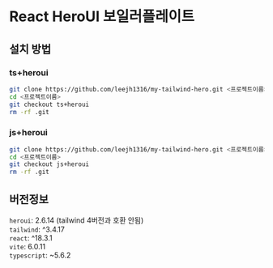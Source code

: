 # React HeroUI 보일러플레이트

## 설치 방법

### ts+heroui

```bash
git clone https://github.com/leejh1316/my-tailwind-hero.git <프로젝트이름>
cd <프로젝트이름>
git checkout ts+heroui
rm -rf .git
```

### js+heroui

```bash
git clone https://github.com/leejh1316/my-tailwind-hero.git <프로젝트이름>
cd <프로젝트이름>
git checkout js+heroui
rm -rf .git
```

## 버전정보

`heroui`: 2.6.14 (tailwind 4버전과 호환 안됨)  
`tailwind`: ^3.4.17  
`react`: ^18.3.1  
`vite`: 6.0.11  
`typescript`: ~5.6.2
